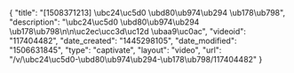 {
    "title": "[1508371213] \ubc24\uc5d0 \ubd80\ub974\ub294 \ub178\ub798",
    "description": "\ubc24\uc5d0 \ubd80\ub974\ub294 \ub178\ub798\n\n\uc2ec\ucc3d\uc12d \ubaa9\uc0ac",
    "videoid": "117404482",
    "date_created": "1445298105",
    "date_modified": "1506631845",
    "type": "captivate",
    "layout": "video",
    "url": "\/v\/\ubc24\uc5d0-\ubd80\ub974\ub294-\ub178\ub798\/117404482"
}